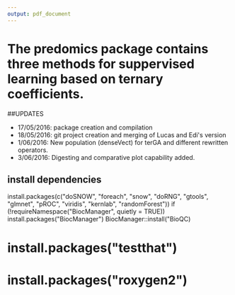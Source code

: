 ```yaml
---
output: pdf_document
---
```


The **predomics** package contains three methods for suppervised learning based on ternary coefficients.
============================================================

##UPDATES
* 17/05/2016: package creation and compilation
* 18/05/2016: git project creation and merging of Lucas and Edi's version
* 1/06/2016: New population (denseVect) for terGA and different rewritten operators.
* 3/06/2016: Digesting and comparative plot capability added.


## install dependencies
install.packages(c("doSNOW", "foreach", "snow", "doRNG", "gtools", "glmnet", "pROC", "viridis", "kernlab", "randomForest"))
if (!requireNamespace("BiocManager", quietly = TRUE))
    install.packages("BiocManager")
BiocManager::install("BioQC)
# install.packages("testthat")
# install.packages("roxygen2")